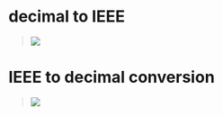 # decimal to IEEE
> [![](http://img.youtube.com/vi/8afbTaA-gOQ/0.jpg)](http://www.youtube.com/watch?v=8afbTaA-gOQ "")

# IEEE to decimal conversion

> [![](http://img.youtube.com/vi/LXF-wcoeT0o/0.jpg)](http://www.youtube.com/watch?v=LXF-wcoeT0o "")